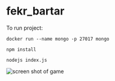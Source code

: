 # fekr_bartar

To run project:

```docker run --name mongo -p 27017 mongo```

```npm install```

```nodejs index.js```

![screen shot of game](project.png)
